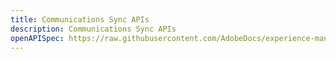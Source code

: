 ```yaml
---
title: Communications Sync APIs
description: Communications Sync APIs
openAPISpec: https://raw.githubusercontent.com/AdobeDocs/experience-manager-forms-cloud-service-developer-reference/main/src/sync.yaml  
--- 
```


